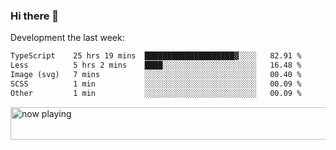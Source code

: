 ### Hi there 👋

Development the last week:
<!--START_SECTION:waka-->

```txt
TypeScript    25 hrs 19 mins  ████████████████████▓░░░░   82.91 %
Less          5 hrs 2 mins    ████░░░░░░░░░░░░░░░░░░░░░   16.48 %
Image (svg)   7 mins          ░░░░░░░░░░░░░░░░░░░░░░░░░   00.40 %
SCSS          1 min           ░░░░░░░░░░░░░░░░░░░░░░░░░   00.09 %
Other         1 min           ░░░░░░░░░░░░░░░░░░░░░░░░░   00.09 %
```

<!--END_SECTION:waka-->

<!--
**JASONPANGGO/jasonpanggo** is a ✨ _special_ ✨ repository because its `README.md` (this file) appears on your GitHub profile.

Here are some ideas to get you started:

- 🔭 I’m currently working on ...
- 🌱 I’m currently learning ...
- 👯 I’m looking to collaborate on ...
- 🤔 I’m looking for help with ...
- 💬 Ask me about ...
- 📫 How to reach me: ...
- 😄 Pronouns: ...
- ⚡ Fun fact: ...
-->

<a href="https://volt.fm/user/q8yd9e79csfr57rt" target="_blank"><img src="https://spotify-badge-egoist.vercel.app/api/now-playing" width="540" height="52" alt="now playing"></a>
